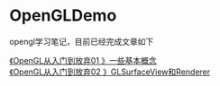 # OpenGLDemo
opengl学习笔记，目前已经完成文章如下


[《OpenGL从入门到放弃01 》一些基本概念](https://www.jianshu.com/p/1e150df8c26a)  
[《OpenGL从入门到放弃02 》GLSurfaceView和Renderer](https://www.jianshu.com/p/632233a6c0c5)
